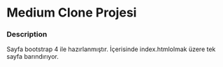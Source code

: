 # Medium Clone Projesi
### Description
Sayfa bootstrap 4 ile hazırlanmıştır. İçerisinde index.htmlolmak üzere tek sayfa barındırıyor.